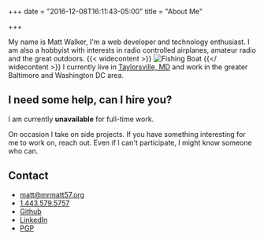 +++
date = "2016-12-08T16:11:43-05:00"
title = "About Me"

+++

My name is Matt Walker, I'm a web developer and technology enthusiast. I am also a hobbyist with interests in radio controlled airplanes, amateur radio and the great outdoors.
{{< widecontent >}}
<img src="/img/boat.jpg" alt="Fishing Boat" class="boxshadow border">
{{</ widecontent >}}
I currently live in [Taylorsville, MD](http://maps.google.com/maps?hl=en&amp;ie=UTF8&amp;q=taylorsville,+MD&amp;fb=1&amp;gl=us&amp;ei=l1P3S7j8D5u0zASv09GEDg&amp;ved=0CBIQpQY&amp;view=map&amp;geocode=FVgUWgIdSMBn-w&amp;split=0&amp;sll=39.457880,-77.086648&amp;sspn=0.000000,0.000000&amp;hq=&amp;hnear=Taylorsville,+Carroll,+Maryland&amp;ll=39.460385,-77.086687&amp;spn=0.037109,0.077162&amp;t=h&amp;z=14&amp;iwloc=A) and work in the greater Baltimore and Washington DC area.

## I need some help, can I hire you?
I am currently **unavailable** for full-time work.

On occasion I take on side projects. If you have something interesting
for me to work on, reach out. Even if I can't participate, I might know someone who can.

## Contact
<ul class="header-list">
    <li><a href="mailto:matt@mrmatt57.org"><i class="icon icon-email"></i> matt@mrmatt57.org</a></li>
    <li><a href="tel:1-443-579-5757"><i class="icon icon-phone"></i> 1.443.579.5757</a></li>      
    <li><a href="https://github.com/MrMatt57" target="_blank"><i class="icon icon-github"></i> Github</a></li>
    <li><a href="https://www.linkedin.com/in/mrmatt" target="_blank"><i class="icon icon-linkedin"></i> LinkedIn</a></li>
    <li><a href="/public-pgp.asc" target="_blank"><i class="icon icon-secure"></i> PGP</a></li>
</ul>